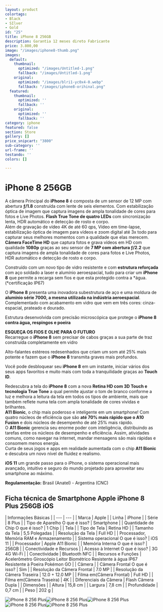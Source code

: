 ```yaml
---
layout: product
colortags:
- Black
- SIlver
- Gold
id: "25"
title: iPhone 8 256GB
description: Garantia 12 meses direto Fabricante
price: 3.800,00
image: "/images/iphone8-thumb.png"
images:
  default:
    thumbnail:
      optimized: "/images/Untitled-1.png"
      fallback: "/images/Untitled-1.png"
    original:
      optimized: "/images/blri1-yc0x4-0.webp"
      fallback: "/images/iphone8-orihinal.png"
  featured:
    thumbnail:
      optimized: ''
      fallback: ''
    original:
      optimized: ''
      fallback: ''
category: iphone
featured: false
section: Store
gallery: []
price_snipcart: "3800"
sub-category: ''
url-frame: ''
testando: ''
colors: []

---
```

# iPhone 8 256GB

A câmera Principal do **iPhone 8** é composta de um sensor de 12 MP com abertura **ƒ/1.8** construída com lente de seis elementos. Com estabilização óptica de imagem que captura imagens de ampla tonalidade de cores para fotos e Live Photos. **Flash True Tone de quatro LEDs** com sincronização lenta, HDR automático e detecção de rosto e corpo.  
Além de gravação de vídeo 4K de até 60 qps, Vídeo em time-lapse, estabilização óptica de imagem para vídeos e zoom digital até 3x todo para capturar seus melhores momentos com a qualidade que elas merecem.  
**Câmera FaceTime HD** que captura fotos e grava vídeos em HD com qualidade **1080p** graças ao seu sensor de **7 MP com abertura ƒ/2.2** que captura imagens de ampla tonalidade de cores para fotos e Live Photos, HDR automático e detecção de rosto e corpo.

Construído com um novo tipo de vidro resistente e com **estrutura reforçada** com aço soldado a laser e alumínio aeroespacial, tudo para criar um **iPhone 8** que permite a recarga sem fios e que esta protegido contra a *água. (*certificação IP67)

O **iPhone 8** presenta uma inovadora subestrutura de aço e uma moldura de **alumínio série 7000, a mesma utilizada na indústria aeroespacial**. Complementado com acabamento em vidro que vem em três cores: cinza-espacial, prateado e dourado.

Estrutura desenvolvida com precisão microscópica que protege o **iPhone 8** **contra água, respingos e poeira**

**ESQUEÇA OS FIOS E OLHE PARA O FUTURO**  
Recarregue o **iPhone 8** sem precisar de cabos graças a sua parte de traz construída completamente em vidro

Alto-falantes estéreos redesenhados que criam um som até 25% mais potente e fazem que o **iPhone 8** transmita graves mais profundos.

Você pode desbloquear seu **iPhone 8** em um instante, iniciar vários dos seus apps favoritos e muito mais com toda a tranquilidade graças ao **Touch ID**.

Redescubra a tela do **iPhone 8** com a nova **Retina HD com 3D Touch e tecnologia True Tone** a qual permite ajustar o tom de branco conforme a luz e melhora a leitura da tela em todos os tipos de ambiente, mais que também reflete numa tela com ampla tonalidade de cores vividas e brilhantes.  
**A11 Bionic**, o chip mais poderoso e inteligente em um smartphone! Com quatro núcleos de eficiência que são **até 70% mais rápido que o A10 Fusion** e dois núcleos de desempenho de até 25% mais rápido.  
O **A11 Bionic** gerencia seu enorme poder com inteligência, distribuindo as tarefas entre os núcleos de desempenho e eficiência. Assim, atividades comuns, como navegar na internet, mandar mensagens são mais rápidas e consomem menos energia.  
Curta de seus jogos e apps em realidade aumentada com o chip **A11 Bionic** e descubra um novo nível de fluidez e realismo.

**iOS 11** um grande passo para o iPhone, o sistema operacional mais avançado, intuitivo e seguro do mundo projetado para aproveitar seu smartphone ao máximo.

**Regulamentação:** Brasil (Anatel) - Argentina (CNC)

## Ficha técnica de Smartphone Apple iPhone 8 Plus 256GB iOS

| Informações Básicas |
| --- | --- |
| Marca | Apple |
| Linha | iPhone |
| Série | 8 Plus |
| Tipo de Aparelho O que é isso? | Smartphone |
| Quantidade de Chip O que é isso? | 1 Chip |
| Tela |
| Tipo de Tela | Retina HD |
| Tamanho da Tela | 5,5 Polegadas |
| Resolução da Tela | Full HD |
| Processador, Memória RAM e Armazenamento |
| Sistema operacional O que é isso? | iOS 11 |
| Processador | Apple A11 Bionic |
| Memória Interna O que é isso? | 256GB |
| Conectividade e Recursos |
| Acesso à Internet O que é isso? | 3G 4G Wi-Fi |
| Conectividade | Bluetooth NFC |
| Recursos e Funções | Acelerômetro Giroscópio Leitor Biométrico Resistente à água IP67 Resistente à Poeira Pokémon GO |
| Câmera |
| Câmera Frontal O que é isso? | Sim |
| Resolução da Câmera Frontal | 7.0 MP |
| Resolução da Câmera Traseira | 12.0 + 12.0 MP |
| Filma em(Câmera Frontal) | Full HD |
| Filma em(Câmera Traseira) | 4K |
| Diferenciais da Câmera | Flash Câmera Dupla |
| Dimensões |
| Altura | 15,8 cm |
| Largura | 7,8 cm |
| Profundidade | 0,7 cm |
| Peso | 202 g |

![iPhone 8 256 Plus](/images/iphone8-gallery1-2017.jpeg)![iPhone 8 256 Plus](/images/iphone8-gallery2-2017.jpeg)![iPhone 8 256 Plus](/images/iphone8-gallery3-2017.jpeg)![iPhone 8 256 Plus](/images/iphone8-gallery4-2017.jpeg)![iPhone 8 256 Plus](/images/iphone8-gallery5-2017.jpeg)